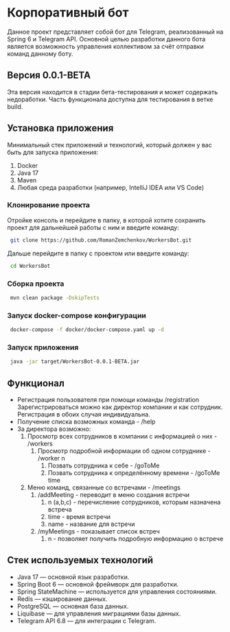 # Корпоративный бот

Данное проект представляет собой бот для Telegram, реализованный на Spring 6 и Telegram API.
Основной целью разработки данного бота является возможность управления коллективом за счёт отправки команд данному боту.

## Версия 0.0.1-BETA
Эта версия находится в стадии бета-тестирования и может содержать недоработки. Часть функционала доступна для тестирования в ветке build.

## Установка приложения
Минимальный стек приложений и технологий, который должен у вас быть для запуска приложения:
1. Docker
2. Java 17
3. Maven
4. Любая среда разработки (например, IntelliJ IDEA или VS Code)

### Клонирование проекта
Отройке консоль и перейдите в папку, в которой хотите сохранить проект для дальнейшей работы с ним и введите команду:
```bash
 git clone https://github.com/RomanZemchenkov/WorkersBot.git
```
Дальше перейдите в папку с проектом или введите команду:
```bash
 cd WorkersBot
```
### Сборка проекта
```bash
 mvn clean package -DskipTests
```

### Запуск docker-compose конфигурации
```bash
 docker-compose -f docker/docker-compose.yaml up -d
```

### Запуск приложения
```bash
 java -jar target/WorkersBot-0.0.1-BETA.jar
```

## Функционал
* Регистрация пользователя при помощи команды /registration 
    Зарегистрироваться можно как директор компании и как сотрудник. Регистрация в обоих случая индивидуальна.
* Получение списка возможных команда - /help 
* За директора возможно:
  1. Просмотр всех сотрудников в компании с информацией о них - /workers
     1. Просмотр подробной информации об одном сотруднике - /worker n 
        1. Позвать сотрудника к себе - /goToMe
        2. Позвать сотрудника к определённому времени - /goToMe time
  2. Меню команд, связанные со встречами - /meetings
     1. /addMeeting - переводит в меню создания встречи
        1. n (a,b,c) - перечисление сотрудников, которым назначена встреча
        2. time - время встречи
        3. name - название для встречи
     2. /myMeetings - показывает список встреч
        1. n - позволяет получить подробную информацию о встрече

## Стек используемых технологий
* Java 17 — основной язык разработки.
* Spring Boot 6 — основной фреймворк для разработки.
* Spring StateMachine — используется для управления состояниями.
* Redis — кэширование данных.
* PostgreSQL — основная база данных.
* Liquibase — для управления миграциями базы данных.
* Telegram API 6.8 — для интеграции с Telegram.